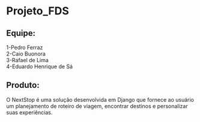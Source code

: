 # Projeto_FDS
## Equipe:
1-Pedro Ferraz<br>
2-Caio Buonora<br>
3-Rafael de Lima<br>
4-Eduardo Henrique de Sá

## Produto: 
O NextStop é uma solução desenvolvida em Django que fornece ao usuário um planejamento de roteiro de viagem, encontrar destinos e personalizar suas experiências. 								

